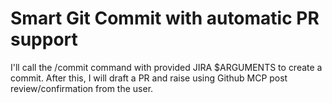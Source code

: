 # Smart Git Commit with automatic PR support

I'll call the /commit command with provided JIRA $ARGUMENTS to create a commit. After this, I will draft a PR and raise using Github MCP post review/confirmation from the user.
